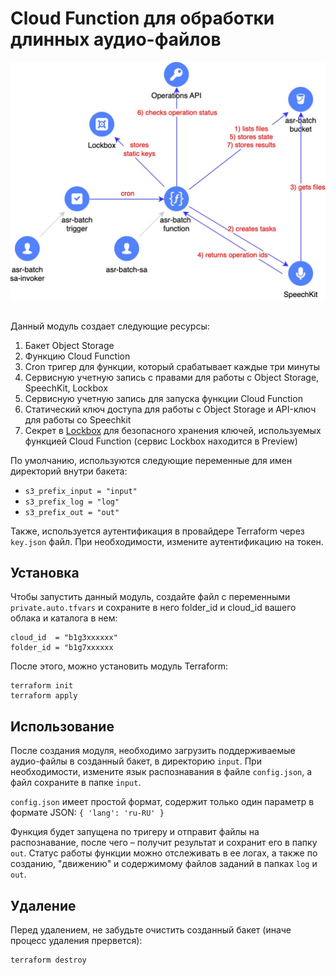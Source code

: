 # Cloud Function для обработки длинных аудио-файлов

<img src="../../img/diag-2.jpg" width="600px" alt="Процесс распознавания длинных аудио файлов" />
<br><br>

Данный модуль создает следующие ресурсы:

1. Бакет Object Storage
2. Функцию Cloud Function
3. Cron тригер для функции, который срабатывает каждые три минуты
4. Сервисную учетную запись с правами для работы с Object Storage, SpeechKit, Lockbox
5. Сервисную учетную запись для запуска функции Cloud Function
6. Статический ключ доступа для работы с Object Storage и API-ключ для работы со Speechkit
7. Секрет в [Lockbox](https://cloud.yandex.ru/services/lockbox) для безопасного хранения ключей, используемых функцией Cloud Function (сервис Lockbox находится в Preview)

По умолчанию, используются следующие переменные для имен директорий внутри бакета:
* `s3_prefix_input = "input"`
* `s3_prefix_log = "log"`
* `s3_prefix_out = "out"`

Также, используется аутентификация в провайдере Terraform через `key.json` файл. 
При необходимости, измените аутентификацию на токен.

## Установка

Чтобы запустить данный модуль, создайте файл с переменными `private.auto.tfvars` и сохраните в него folder_id и cloud_id вашего облака и каталога в нем:
```
cloud_id  = "b1g3xxxxxx"
folder_id = "b1g7xxxxxx
```

После этого, можно установить модуль Terraform:
```
terraform init
terraform apply
```

## Использование

После создания модуля, необходимо загрузить поддерживаемые аудио-файлы в созданный бакет, в директорию `input`.
При необходимости, измените язык распознавания в файле `config.json`, а файл сохраните в папке `input`.

`config.json` имеет простой формат, содержит только один параметр в формате JSON:
    ```
    {
        'lang': 'ru-RU'
    }
    ```

Функция будет запущена по тригеру и отправит файлы на распознавание, после чего – получит результат и сохранит его в папку `out`.
Статус работы функции можно отслеживать в ее логах, а также по созданию, "движению" и содержимому файлов заданий в папках `log` и `out`.

## Удаление

Перед удалением, не забудьте очистить созданный бакет (иначе процесс удаления прервется):
```
terraform destroy
```